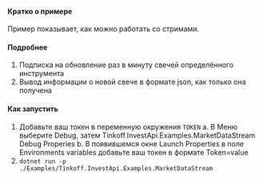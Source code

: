 #### Кратко о примере
Пример показывает, как можно работать со стримами.

#### Подробнее
1. Подписка на обновление раз в минуту свечей определённого инструмента
2. Вывод информации о новой свече в формате json, как только она получена

#### Как запустить
1. Добавьте ваш токен в переменную окружения `TOKEN`
а. В Меню выберите Debug, затем Tinkoff.InvestApi.Examples.MarketDataStream Debug Properies
b. В появившемся окне Launch Properties в поле Environments variables добавьте ваш токен в формате Token=value
2. `dotnet run -p ./Examples/Tinkoff.InvestApi.Examples.MarketDataStream`